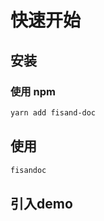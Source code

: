 # 快速开始

## 安装

### 使用 npm

```bash
yarn add fisand-doc
```

## 使用

```bash
fisandoc
```

## 引入demo

<demo src="docs/test.vue" />

